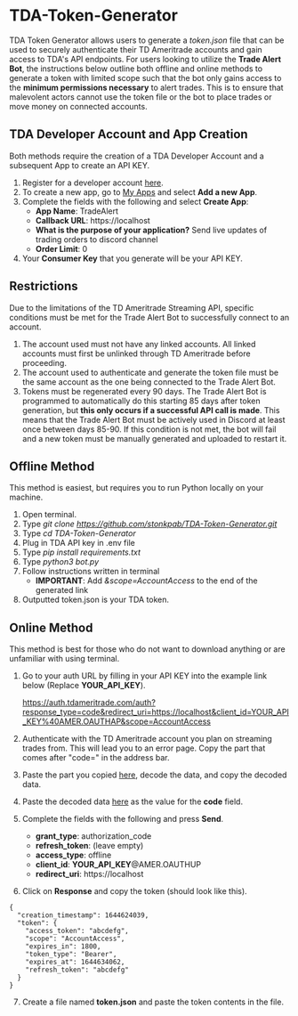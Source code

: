 ﻿# TDA-Token-Generator
 
TDA Token Generator allows users to generate a *token.json* file that can be used to securely authenticate their TD Ameritrade accounts and gain access to TDA's API endpoints. For users looking to utilize the **Trade Alert Bot**, the instructions below outline both offline and online methods to generate a token with limited scope such that the bot only gains access to the **minimum permissions necessary** to alert trades. This is to ensure that malevolent actors cannot use the token file or the bot to place trades or move money on connected accounts.

## TDA Developer Account and App Creation
Both methods require the creation of a TDA Developer Account and a subsequent App to create an API KEY.
1. Register for a developer account [here](https://developer.tdameritrade.com/apis).
2. To create a new app, go to [My Apps](https://developer.tdameritrade.com/user/me/apps) and select **Add a new App**.
3. Complete the fields with the following and select **Create App**:
    * **App Name**: TradeAlert
    * **Callback URL**: https://localhost
    * **What is the purpose of your application?** Send live updates of trading orders to discord channel
    * **Order Limit**: 0 
4. Your **Consumer Key** that you generate will be your API KEY.

## Restrictions
Due to the limitations of the TD Ameritrade Streaming API, specific conditions must be met for the Trade Alert Bot to successfully connect to an account.
1. The account used must not have any linked accounts. All linked accounts must first be unlinked through TD Ameritrade before proceeding.
2. The account used to authenticate and generate the token file must be the same account as the one being connected to the Trade Alert Bot.
3. Tokens must be regenerated every 90 days. The Trade Alert Bot is programmed to automatically do this starting 85 days after token generation, but **this only occurs if a successful API call is made**. This means that the Trade Alert Bot must be actively used in Discord at least once between days 85-90. If this condition is not met, the bot will fail and a new token must be manually generated and uploaded to restart it.

## Offline Method
This method is easiest, but requires you to run Python locally on your machine.
1. Open terminal.
2. Type *git clone https://github.com/stonkpab/TDA-Token-Generator.git*
3. Type *cd TDA-Token-Generator*
4. Plug in TDA API key in .env file
5. Type *pip install requirements.txt*
6. Type *python3 bot.py*
7. Follow instructions written in terminal
   * **IMPORTANT**: Add *&scope=AccountAccess* to the end of the generated link
8. Outputted token.json is your TDA token.

## Online Method
This method is best for those who do not want to download anything or are unfamiliar with using terminal.
1. Go to your auth URL by filling in your API KEY into the example link below (Replace **YOUR_API_KEY**).

    https://auth.tdameritrade.com/auth?response_type=code&redirect_uri=https://localhost&client_id=YOUR_API_KEY%40AMER.OAUTHAP&scope=AccountAccess
2. Authenticate with the TD Ameritrade account you plan on streaming trades from. This will lead you to an error page. Copy the part that comes after "code=" in the address bar.
3. Paste the part you copied [here](https://www.urldecoder.org/), decode the data, and copy the decoded data.
4. Paste the decoded data [here](https://developer.tdameritrade.com/authentication/apis/post/token-0) as the value for the **code** field.
5. Complete the fields with the following and press **Send**.
    * **grant_type**: authorization_code
    * **refresh_token**: (leave empty)
    * **access_type**: offline
    * **client_id**: **YOUR_API_KEY**@AMER.OAUTHUP
    * **redirect_uri**: https://localhost
6. Click on **Response** and copy the token (should look like this).
```
{
  "creation_timestamp": 1644624039,
  "token": {
    "access_token": "abcdefg",
    "scope": "AccountAccess",
    "expires_in": 1800,
    "token_type": "Bearer",
    "expires_at": 1644634062,
    "refresh_token": "abcdefg"
  }
}
```
7. Create a file named **token.json** and paste the token contents in the file.
